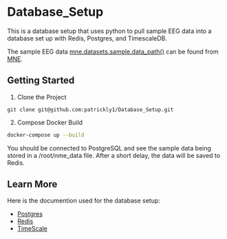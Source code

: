 # Database_Setup

This is a database setup that uses python to pull sample EEG data into a database set up with Redis, Postgres, and TimescaleDB. 

The sample EEG data [mne.datasets.sample.data_path()](https://mne.tools/stable/generated/mne.datasets.sample.data_path.html#mne.datasets.sample.data_path) can be found from [MNE](https://mne.tools/stable/documentation/datasets.html).

## Getting Started 

1. Clone the Project

```
git clone git@github.com:patrickly1/Database_Setup.git
```

2. Compose Docker Build

```bash
docker-compose up --build
```

You should be connected to PostgreSQL and see the sample data being stored in a /root/nme_data file. After a short delay, the data will be saved to Redis.

## Learn More

Here is the documention used for the database setup:

- [Postgres](https://www.postgresql.org/)
- [Redis](https://redis.io/)
- [TimeScale](https://www.timescale.com/)